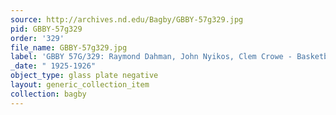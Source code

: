 ```yaml
---
source: http://archives.nd.edu/Bagby/GBBY-57g329.jpg
pid: GBBY-57g329
order: '329'
file_name: GBBY-57g329.jpg
label: 'GBBY 57G/329: Raymond Dahman, John Nyikos, Clem Crowe - Basketball - 1925-1926'
_date: " 1925-1926"
object_type: glass plate negative
layout: generic_collection_item
collection: bagby
---
```

